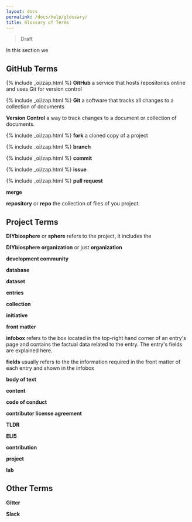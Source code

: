 ```yaml
---
layout: docs
permalink: /docs/help/glossary/
title: Glossary of Terms
---
```

> Draft

In this section we

## GitHub Terms

{% include _oi/zap.html %} **GitHub** a service that hosts repositories online and uses Git for version control

{% include _oi/zap.html %} **Git** a software that tracks all changes to a collection of documents

**Version Control** a way to track changes to a document or collection of documents.

{% include _oi/zap.html %} **fork** a cloned copy of a project

{% include _oi/zap.html %} **branch**

{% include _oi/zap.html %} **commit**

{% include _oi/zap.html %} **issue**

{% include _oi/zap.html %} **pull request**

**merge**

**repository** or **repo** the collection of files of you project.

## Project Terms

**DIYbiosphere** or **sphere** refers to the project, it includes the

**DIYbiosphere organization** or just **organization**

**development community**

**database**

**dataset**

**entries**

**collection**

**initiative**

**front matter**

**infobox** refers to the box located in the top-right hand corner of an entry's page and contains the factual data related to the entry. The entry's fields are explained here.

**fields** usually refers to the the information required in the front matter of each entry and shown in the infobox

**body of text**

**content**

**code of conduct**

**contributor license agreement**

**TLDR**

**ELI5**

**contribution**

**project**

**lab**


## Other Terms

**Gitter**

**Slack**
